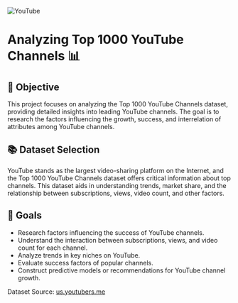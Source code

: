![YouTube](https://www.semana.com/resizer/ned1feCGHNUk8TB8oflOKOdTMK8=/1280x720/smart/filters:format(jpg):quality(80)/cloudfront-us-east-1.images.arcpublishing.com/semana/6BWSYZJFEBABBHCREQCNHH6SEQ.jpg)

# Analyzing Top 1000 YouTube Channels 📊

## 🎯 Objective

This project focuses on analyzing the Top 1000 YouTube Channels dataset, providing detailed insights into leading YouTube channels. The goal is to research the factors influencing the growth, success, and interrelation of attributes among YouTube channels.

## 📚 Dataset Selection

YouTube stands as the largest video-sharing platform on the Internet, and the Top 1000 YouTube Channels dataset offers critical information about top channels. This dataset aids in understanding trends, market share, and the relationship between subscriptions, views, video count, and other factors.

## 🎯 Goals

- Research factors influencing the success of YouTube channels.
- Understand the interaction between subscriptions, views, and video count for each channel.
- Analyze trends in key niches on YouTube.
- Evaluate success factors of popular channels.
- Construct predictive models or recommendations for YouTube channel growth.

Dataset Source: [us.youtubers.me](https://us.youtubers.me/global/all/top-1000-most_subscribed-youtube-channels)
